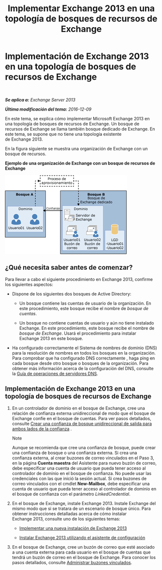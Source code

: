 ﻿---
title: 'Implementar Exchange 2013 en una topología de bosques de recursos de Exchange'
TOCTitle: Implementación de Exchange 2013 en una topología de bosques de recursos de Exchange
ms:assetid: 537a7b2b-d002-40a6-84ae-fd02635f9e23
ms:mtpsurl: https://technet.microsoft.com/es-es/library/Aa998031(v=EXCHG.150)
ms:contentKeyID: 51406515
ms.date: 04/23/2018
mtps_version: v=EXCHG.150
ms.translationtype: HT
---

# Implementación de Exchange 2013 en una topología de bosques de recursos de Exchange

 

_**Se aplica a:** Exchange Server 2013_

_**Última modificación del tema:** 2016-12-09_

En este tema, se explica cómo implementar Microsoft Exchange 2013 en una topología de bosques de recursos de Exchange. Un bosque de recursos de Exchange se llama también bosque dedicado de Exchange. En este tema, se supone que no tiene una topología existente de Exchange 2013.

En la figura siguiente se muestra una organización de Exchange con un bosque de recursos.

**Ejemplo de una organización de Exchange con un bosque de recursos de Exchange**

![Organización de Exchange compleja con bosque de recursos](images/Aa998031.706725cf-e520-4b89-a275-acd8fb58943a(EXCHG.150).gif "Organización de Exchange compleja con bosque de recursos")

## ¿Qué necesita saber antes de comenzar?

Para llevar a cabo el siguiente procedimiento en Exchange 2013, confirme los siguientes aspectos:

  - Dispone de los siguientes dos bosques de Active Directory:
    
      - Un bosque contiene las cuentas de usuario de la organización. En este procedimiento, este bosque recibe el nombre de *bosque de cuentas*.
    
      - Un bosque no contiene cuentas de usuario y aún no tiene instalado Exchange. En este procedimiento, este bosque recibe el nombre de *bosque de Exchange*. Usará el procedimiento para instalar Exchange 2013 en este bosque.

  - Ha configurado correctamente el Sistema de nombres de dominio (DNS) para la resolución de nombres en todos los bosques en la organización. Para comprobar que ha configurado DNS correctamente , haga ping en cada bosque desde otro bosque o bosques de la organización. Para obtener más información acerca de la configuración del DNS, consulte la [Guía de operaciones de servidores DNS](https://go.microsoft.com/fwlink/p/?linkid=282295).

## Implementación de Exchange 2013 en una topología de bosques de recursos de Exchange

1.  En un controlador de dominio en el bosque de Exchange, cree una relación de confianza externa unidireccional de modo que el bosque de Exchange confíe en el bosque de cuentas. Para ver pasos detallados, consulte [Crear una confianza de bosque unidireccional de salida para ambos lados de la confianza](https://go.microsoft.com/fwlink/p/?linkid=69130) .
    

    > [!NOTE]
    > Aunque se recomienda que cree una confianza de bosque, puede crear una confianza de bosque o una confianza externa. Si crea una confianza externa, al crear buzones de correo vinculados en el Paso&nbsp;3, en la página <STRONG>Cuenta maestra</STRONG> del Asistente para nuevo buzón de correo, debe especificar una cuenta de usuario que pueda tener acceso al controlador de dominio en el bosque de confianza. No puede usar las credenciales con las que inició la sesión actual. Si crea buzones de correo vinculados con el cmdlet <STRONG>New-Mailbox</STRONG>, debe especificar una cuenta de usuario que pueda tener acceso al controlador de dominio en el bosque de confianza con el parámetro <EM>LinkedCredential</EM>.



2.  En el bosque de Exchange, instale Exchange 2013. Instale Exchange del mismo modo que si se tratara de un escenario de bosque único. Para obtener instrucciones detalladas acerca de cómo instalar Exchange 2013, consulte uno de los siguientes temas:
    
      - [Implementar una nueva instalación de Exchange 2013](deploy-a-new-installation-of-exchange-2013-exchange-2013-help.md)
    
      - [Instalar Exchange 2013 utilizando el asistente de configuración](install-exchange-2013-using-the-setup-wizard-exchange-2013-help.md)

3.  En el bosque de Exchange, cree un buzón de correo que esté asociado a una cuenta externa para cada usuario en el bosque de cuentas que tendrá un buzón de correo en el bosque de Exchange. Para conocer los pasos detallados, consulte [Administrar buzones vinculados](manage-linked-mailboxes-exchange-2013-help.md).

